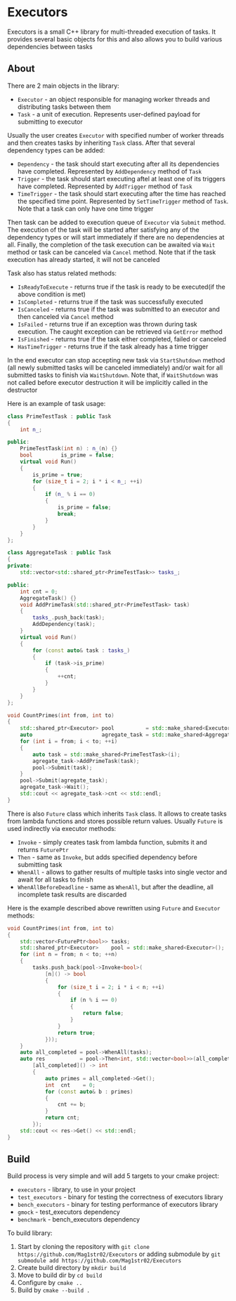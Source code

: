 # Executors

Executors is a small C++ library for multi-threaded execution of tasks. It provides several basic objects for this and also allows you to build various dependencies between tasks


## About

There are 2 main objects in the library:
* `Executor` - an object responsible for managing worker threads and distributing tasks between them
* `Task` - a unit of execution. Represents user-defined payload for submitting to executor

Usually the user creates `Executor` with specified number of worker threads and then creates tasks by inheriting `Task` class. After that several dependency types can be added:

* `Dependency` - the task should start executing after all its dependencies have completed. Represented by `AddDependency` method of `Task`
* `Trigger` - the task should start executing aftel at least one of its triggers have completed. Represented by `AddTrigger` method of `Task`
* `TimeTrigger` - the task should start executing after the time has reached the specified time point. Represented by `SetTimeTrigger` method of `Task`. Note that a task can only have one time trigger

Then task can be added to execution queue of `Executor` via `Submit` method.
The execution of the task will be started after satisfying any of the dependency types or will start immediately if there are no dependencies at all. Finally, the completion of the task execution can be awaited via `Wait` method or task can be canceled via `Cancel` method. Note that if the task execution has already started, it will not be canceled 

Task also has status related methods:
* `IsReadyToExecute` - returns true if the task is ready to be executed(if the above condition is met)
* `IsCompleted` - returns true if the task was successfully executed
* `IsCanceled` - returns true if the task was submitted to an executor and then canceled via `Cancel` method
* `IsFailed` - returns true if an exception was thrown during task execution. The caught exception can be retrieved via `GetError` method
* `IsFinished` - returns true if the task either completed, failed or canceled
* `HasTimeTrigger` - returns true if the task already has a time trigger

In the end executor can stop accepting new task via `StartShutdown` method (all newly submitted tasks will be canceled immediately) and/or wait for all submitted tasks to finish via `WaitShutdown`. Note that, if `WaitShutdown` was not called before executor destruction it will be implicitly called in the destructor

Here is an example of task usage:

```c++
class PrimeTestTask : public Task
{
    int n_;

public:
    PrimeTestTask(int n) : n_(n) {}
    bool         is_prime = false;
    virtual void Run()
    {
        is_prime = true;
        for (size_t i = 2; i * i < n_; ++i)
        {
            if (n_ % i == 0)
            {
                is_prime = false;
                break;
            }
        }
    }
};

class AggregateTask : public Task
{
private:
    std::vector<std::shared_ptr<PrimeTestTask>> tasks_;

public:
    int cnt = 0;
    AggregateTask() {}
    void AddPrimeTask(std::shared_ptr<PrimeTestTask> task)
    {
        tasks_.push_back(task);
        AddDependency(task);
    }
    virtual void Run()
    {
        for (const auto& task : tasks_)
        {
            if (task->is_prime)
            {
                ++cnt;
            }
        }
    }
};

void CountPrimes(int from, int to)
{
    std::shared_ptr<Executor> pool          = std::make_shared<Executor>();
    auto                      agregate_task = std::make_shared<AggregateTask>();
    for (int i = from; i < to; ++i)
    {
        auto task = std::make_shared<PrimeTestTask>(i);
        agregate_task->AddPrimeTask(task);
        pool->Submit(task);
    }
    pool->Submit(agregate_task);
    agregate_task->Wait();
    std::cout << agregate_task->cnt << std::endl;
}
```

There is also `Future` class which inherits `Task` class. It allows to create tasks from lambda functions and stores possible return values. Usually `Future` is used indirectly via executor methods:

* `Invoke` - simply creates task from lambda function, submits it and returns `FuturePtr`
* `Then` - same as `Invoke`, but adds specified dependency before submitting task
* `WhenAll` -  allows to gather results of multiple tasks into single vector and await for all tasks to finish
* `WhenAllBeforeDeadline` - same as `WhenAll`, but after the deadline, all incomplete task results are discarded

Here is the example described above rewritten using `Future` and `Executor` methods:

```c++
void CountPrimes(int from, int to)
{
    std::vector<FuturePtr<bool>> tasks;
    std::shared_ptr<Executor>    pool = std::make_shared<Executor>();
    for (int n = from; n < to; ++n)
    {
        tasks.push_back(pool->Invoke<bool>(
            [n]() -> bool
            {
                for (size_t i = 2; i * i < n; ++i)
                {
                    if (n % i == 0)
                    {
                        return false;
                    }
                }
                return true;
            }));
    }
    auto all_completed = pool->WhenAll(tasks);
    auto res           = pool->Then<int, std::vector<bool>>(all_completed,
        [all_completed]() -> int
        {
            auto primes = all_completed->Get();
            int  cnt    = 0;
            for (const auto& b : primes)
            {
                cnt += b;
            }
            return cnt;
        });
    std::cout << res->Get() << std::endl;
}
```

## Build

Build process is very simple and will add 5 targets to your cmake project: 
* `executors` - library, to use in your project
* `test_executors` - binary for testing the correctness of executors library
* `bench_executors` - binary for testing performance of executors library
* `gmock` - test_executors dependency
* `benchmark` - bench_executors dependency

To build library:

1. Start by cloning the repository with `git clone https://github.com/Mag1str02/Executors` or adding submodule by `git submodule add https://github.com/Mag1str02/Executors`
2. Create build directory by `mkdir build`
3. Move to build dir by `cd build`
4. Configure by `cmake ..`
5. Build by `cmake --build .` 